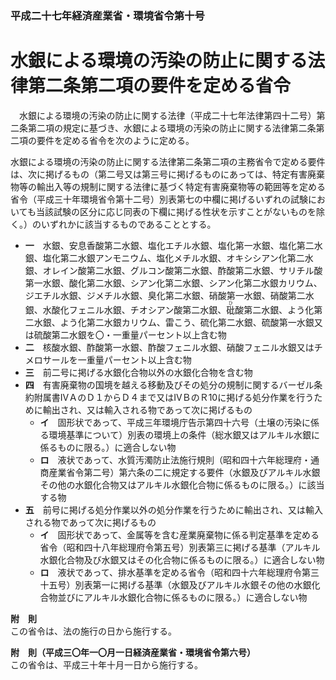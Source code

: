 ### 平成二十七年経済産業省・環境省令第十号  
# 水銀による環境の汚染の防止に関する法律第二条第二項の要件を定める省令  
　水銀による環境の汚染の防止に関する法律（平成二十七年法律第四十二号）第二条第二項の規定に基づき、水銀による環境の汚染の防止に関する法律第二条第二項の要件を定める省令を次のように定める。  
  
水銀による環境の汚染の防止に関する法律第二条第二項の主務省令で定める要件は、次に掲げるもの（第二号又は第三号に掲げるものにあっては、特定有害廃棄物等の輸出入等の規制に関する法律に基づく特定有害廃棄物等の範囲等を定める省令（平成三十年環境省令第十二号）別表第七の中欄に掲げるいずれの試験においても当該試験の区分に応じ同表の下欄に掲げる性状を示すことがないものを除く。）のいずれかに該当するものであることとする。  
* **一**　水銀、安息香酸第二水銀、塩化エチル水銀、塩化第一水銀、塩化第二水銀、塩化第二水銀アンモニウム、塩化メチル水銀、オキシシアン化第二水銀、オレイン酸第二水銀、グルコン酸第二水銀、酢酸第二水銀、サリチル酸第一水銀、酸化第二水銀、シアン化第二水銀、シアン化第二水銀カリウム、ジエチル水銀、ジメチル水銀、臭化第二水銀、硝酸第一水銀、硝酸第二水銀、水酸化フェニル水銀、チオシアン酸第二水銀、<ruby>砒<rt>ひ</rt></ruby>酸第二水銀、よう化第二水銀、よう化第二水銀カリウム、雷こう、硫化第二水銀、硫酸第一水銀又は硫酸第二水銀を〇・一重量パーセント以上含む物  
* **二**　核酸水銀、酢酸第一水銀、酢酸フェニル水銀、硝酸フェニル水銀又はチメロサールを一重量パーセント以上含む物  
* **三**　前二号に掲げる水銀化合物以外の水銀化合物を含む物  
* **四**　有害廃棄物の国境を越える移動及びその処分の規制に関するバーゼル条約附属書ⅣＡのＤ１からＤ４まで又はⅣＢのＲ10に掲げる処分作業を行うために輸出され、又は輸入される物であって次に掲げるもの  
	* **イ**　固形状であって、平成三年環境庁告示第四十六号（土壌の汚染に係る環境基準について）別表の環境上の条件（総水銀又はアルキル水銀に係るものに限る。）に適合しない物  
	* **ロ**　液状であって、水質汚濁防止法施行規則（昭和四十六年総理府・通商産業省令第二号）第六条の二に規定する要件（水銀及びアルキル水銀その他の水銀化合物又はアルキル水銀化合物に係るものに限る。）に該当する物  
* **五**　前号に掲げる処分作業以外の処分作業を行うために輸出され、又は輸入される物であって次に掲げるもの  
	* **イ**　固形状であって、金属等を含む産業廃棄物に係る判定基準を定める省令（昭和四十八年総理府令第五号）別表第三に掲げる基準（アルキル水銀化合物及び水銀又はその化合物に係るものに限る。）に適合しない物  
	* **ロ**　液状であって、排水基準を定める省令（昭和四十六年総理府令第三十五号）別表第一に掲げる基準（水銀及びアルキル水銀その他の水銀化合物並びにアルキル水銀化合物に係るものに限る。）に適合しない物  
  
**附　則**  
この省令は、法の施行の日から施行する。  
  
**附　則（平成三〇年一〇月一日経済産業省・環境省令第六号）**  
この省令は、平成三十年十月一日から施行する。  
  
